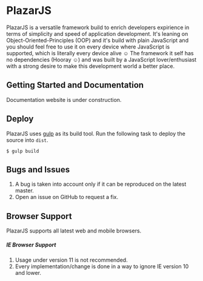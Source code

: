 # PlazarJS

PlazarJS is a versatile framework build to enrich developers expirience in terms of simplicity and speed of application development. 
It's leaning on Object-Oriented-Principles (OOP) and it's build with plain JavaScript and you should feel free to use it on every device where JavaScript is supported, which is literally every device alive &#x263A; The framework it self has no dependencies (Hooray &#x263A;) and was built by a JavaScript lover/enthusiast with a strong desire to make this development world a better place.

## Getting Started and Documentation

Documentation website is under construction.

## Deploy

PlazarJS uses [gulp](http://gulpjs.com/) as its build tool. Run the following task to deploy the source into `dist`.

```
$ gulp build
```

## Bugs and Issues

1. A bug is taken into account only if it can be reproduced on the latest master.
2. Open an issue on GitHub to request a fix.

## Browser Support

PlazarJS supports all latest web and mobile browsers.

##### IE Browser Support

1. Usage under version 11 is not recommended.
2. Every implementation/change is done in a way to ignore IE version 10 and lower.
